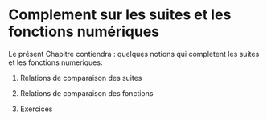 Complement sur les suites et les fonctions numériques
=======================

Le présent Chapitre contiendra : quelques notions qui completent les suites et les fonctions numeriques:

1. Relations de comparaison des suites

2. Relations de comparaison des fonctions

5. Exercices


